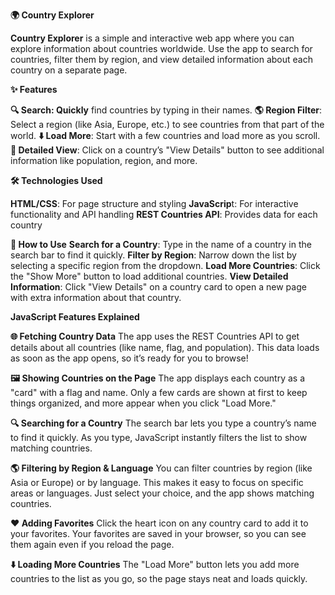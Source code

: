 ****🌍 Country Explorer****

**Country Explorer** is a simple and interactive web app where you can explore information about countries worldwide. Use the app to search for countries, filter them by region, and view detailed information about each country on a separate page.


****✨ Features****

**🔍 Search: Quickly** find countries by typing in their names.
**🌎 Region Filter**: Select a region (like Asia, Europe, etc.) to see countries from that part of the world.
**⬇️ Load More**: Start with a few countries and load more as you scroll.
**📄 Detailed View**: Click on a country’s "View Details" button to see additional information like population, region, and more.

****🛠️ Technologies Used****

**HTML/CSS**: For page structure and styling
**JavaScrip**t: For interactive functionality and API handling
**REST Countries API**: Provides data for each country

**🚀 How to Use**
**Search for a Country**: Type in the name of a country in the search bar to find it quickly.
**Filter by Region**: Narrow down the list by selecting a specific region from the dropdown.
**Load More Countries**: Click the "Show More" button to load additional countries.
**View Detailed Information**: Click "View Details" on a country card to open a new page with extra information about that country.

****JavaScript Features Explained****

**🌐 Fetching Country Data**
The app uses the REST Countries API to get details about all countries (like name, flag, and population). This data loads as soon as the app opens, so it’s ready for you to browse!

**🖼️ Showing Countries on the Page**
The app displays each country as a "card" with a flag and name. Only a few cards are shown at first to keep things organized, and more appear when you click "Load More."

**🔍 Searching for a Country**
The search bar lets you type a country’s name to find it quickly. As you type, JavaScript instantly filters the list to show matching countries.

**🌎 Filtering by Region & Language**
You can filter countries by region (like Asia or Europe) or by language. This makes it easy to focus on specific areas or languages. Just select your choice, and the app shows matching countries.

**❤️ Adding Favorites**
Click the heart icon on any country card to add it to your favorites. Your favorites are saved in your browser, so you can see them again even if you reload the page.

**⬇️ Loading More Countries**
The "Load More" button lets you add more countries to the list as you go, so the page stays neat and loads quickly.

